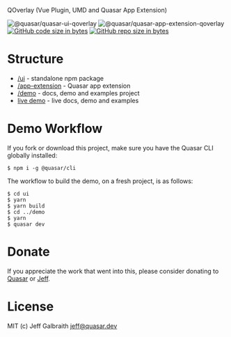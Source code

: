 QOverlay (Vue Plugin, UMD and Quasar App Extension)

![@quasar/quasar-ui-qoverlay](https://img.shields.io/npm/v/@quasar/quasar-ui-qoverlay.svg?label=@quasar/quasar-ui-qoverlay)
![@quasar/quasar-app-extension-qoverlay](https://img.shields.io/npm/v/@quasar/quasar-app-extension-qoverlay.svg?label=@quasar/quasar-app-extension-qoverlay)
[![GitHub code size in bytes](https://img.shields.io/github/languages/code-size/quasarframework/quasar-ui-qoverlay.svg)]()
[![GitHub repo size in bytes](https://img.shields.io/github/repo-size/quasarframework/quasar-ui-qoverlay.svg)]()


# Structure
* [/ui](ui) - standalone npm package
* [/app-extension](app-extension) - Quasar app extension
* [/demo](demo) - docs, demo and examples project
* [live demo](https://quasarframework.github.io/quasar-ui-qoverlay/docs) - live docs, demo and examples

# Demo Workflow
If you fork or download this project, make sure you have the Quasar CLI globally installed:

```
$ npm i -g @quasar/cli
```

The workflow to build the demo, on a fresh project, is as follows:
```
$ cd ui
$ yarn
$ yarn build
$ cd ../demo
$ yarn
$ quasar dev
```

# Donate
If you appreciate the work that went into this, please consider donating to [Quasar](https://donate.quasar.dev) or [Jeff](https://github.com/sponsors/hawkeye64).

# License
MIT (c) Jeff Galbraith <jeff@quasar.dev>

